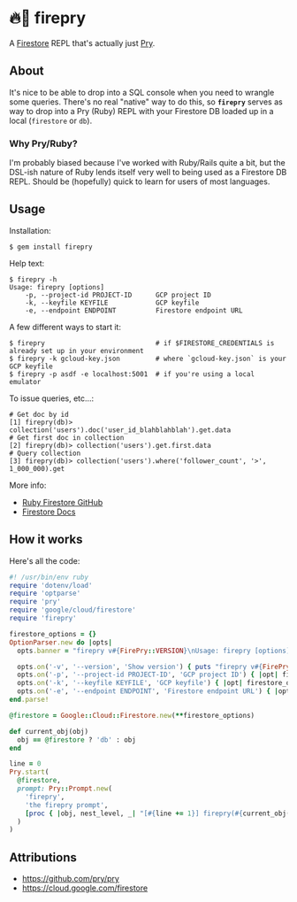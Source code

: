 # 🔥💎 firepry

A [Firestore](https://cloud.google.com/firestore) REPL that's actually just [Pry](https://github.com/pry/pry).

## About

It's nice to be able to drop into a SQL console when you need to wrangle some queries. There's no real "native" way to
do this, so **`firepry`** serves as way to drop into a Pry (Ruby) REPL with your Firestore DB loaded up in a local
(`firestore` or `db`).

### Why Pry/Ruby?

I'm probably biased because I've worked with Ruby/Rails quite a bit, but the DSL-ish nature of Ruby lends itself very
well to being used as a Firestore DB REPL. Should be (hopefully) quick to learn for users of most languages.

## Usage

Installation:

```shell
$ gem install firepry
```

Help text:

```shell
$ firepry -h
Usage: firepry [options]
    -p, --project-id PROJECT-ID      GCP project ID
    -k, --keyfile KEYFILE            GCP keyfile
    -e, --endpoint ENDPOINT          Firestore endpoint URL
```

A few different ways to start it:
```shell
$ firepry                            # if $FIRESTORE_CREDENTIALS is already set up in your environment
$ firepry -k gcloud-key.json         # where `gcloud-key.json` is your GCP keyfile 
$ firepry -p asdf -e localhost:5001  # if you're using a local emulator
```

To issue queries, etc...:

```shell
# Get doc by id
[1] firepry(db)> collection('users').doc('user_id_blahblahblah').get.data
# Get first doc in collection
[2] firepry(db)> collection('users').get.first.data
# Query collection
[3] firepry(db)> collection('users').where('follower_count', '>', 1_000_000).get
```

More info:
- [Ruby Firestore GitHub](https://github.com/googleapis/google-cloud-ruby/tree/master/google-cloud-firestore)
- [Firestore Docs](https://firebase.google.com/docs/firestore/manage-data/add-data#ruby)


## How it works

Here's all the code:

```ruby
#! /usr/bin/env ruby
require 'dotenv/load'
require 'optparse'
require 'pry'
require 'google/cloud/firestore'
require 'firepry'

firestore_options = {}
OptionParser.new do |opts|
  opts.banner = "firepry v#{FirePry::VERSION}\nUsage: firepry [options]"

  opts.on('-v', '--version', 'Show version') { puts "firepry v#{FirePry::VERSION}"; exit }
  opts.on('-p', '--project-id PROJECT-ID', 'GCP project ID') { |opt| firestore_options[:project_id] = opt }
  opts.on('-k', '--keyfile KEYFILE', 'GCP keyfile') { |opt| firestore_options[:keyfile] = opt }
  opts.on('-e', '--endpoint ENDPOINT', 'Firestore endpoint URL') { |opt| firestore_options[:endpoint] = opt }
end.parse!

@firestore = Google::Cloud::Firestore.new(**firestore_options)

def current_obj(obj)
  obj == @firestore ? 'db' : obj
end

line = 0
Pry.start(
  @firestore,
  prompt: Pry::Prompt.new(
    'firepry',
    'the firepry prompt',
    [proc { |obj, nest_level, _| "[#{line += 1}] firepry(#{current_obj(obj)})> " }]
  )
)
```

## Attributions

- https://github.com/pry/pry
- https://cloud.google.com/firestore
